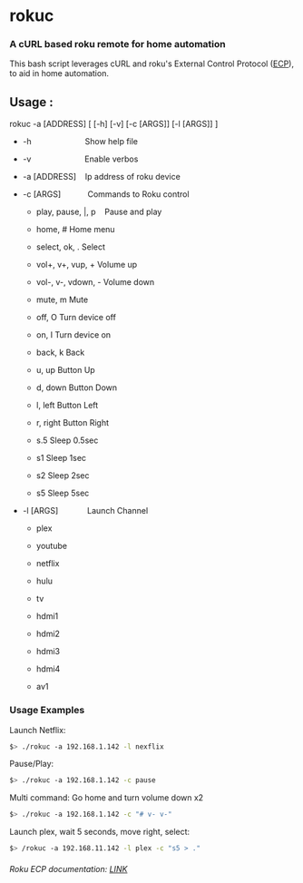 # rokuc

### A cURL based roku remote for home automation

This bash script leverages cURL and roku's External Control Protocol ([ECP](https://developer.roku.com/docs/developer-program/debugging/external-control-api.md)), to aid in home automation.

## Usage :

rokuc -a [ADDRESS] [ [-h] [-v] [-c [ARGS]] [-l [ARGS]] ]

- -h                        Show help file

- -v                        Enable verbos

- -a [ADDRESS]    Ip address of roku device

- -c [ARGS]            Commands to Roku control
  
  - play, pause, |, p    Pause and play
  
  - home, #                  Home menu
  
  - select, ok, .             Select
  
  - vol+, v+, vup, +      Volume up
  
  - vol-, v-, vdown, -    Volume down
  
  - mute, m                  Mute
  
  - off, O                       Turn device off
  
  - on, I                         Turn device on
  
  - back, k                    Back
  
  - u, up                       Button Up
  
  - d, down                  Button Down
  
  - l, left                       Button Left
  
  - r, right                    Button Right
  
  - s.5                           Sleep 0.5sec
  
  - s1                            Sleep 1sec
  
  - s2                            Sleep 2sec
  
  - s5                            Sleep 5sec

- -l [ARGS]             Launch Channel
  
  - plex
  
  - youtube
  
  - netflix
  
  - hulu
  
  - tv
  
  - hdmi1
  
  - hdmi2
  
  - hdmi3
  
  - hdmi4
  
  - av1

### Usage Examples

Launch Netflix:

```bash
$> ./rokuc -a 192.168.1.142 -l nexflix
```

Pause/Play:

```bash
$> ./rokuc -a 192.168.1.142 -c pause
```

Multi command: Go home and turn volume down x2

```bash
$> ./rokuc -a 192.168.1.142 -c "# v- v-"
```

Launch plex, wait 5 seconds, move right, select:

```bash
$> /rokuc -a 192.168.11.142 -l plex -c "s5 > ."
```



###### Roku ECP documentation: [LINK](https://developer.roku.com/docs/developer-program/debugging/external-control-api.md)


